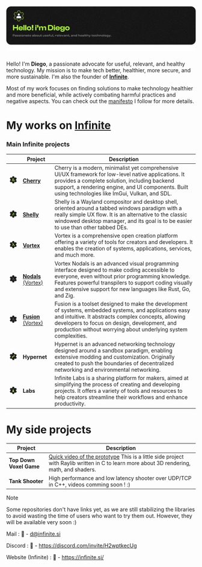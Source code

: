 <a href="https://infinite.si">
  <h1 align="center">
    <picture>
      <source media="(prefers-color-scheme: dark)" srcset="./assets/pp1.png">
      <img height="" src="./assets/pp1.png">
    </picture>
  </h1>
</a>

Hello! I'm **Diego**, a passionate advocate for useful, relevant, and healthy technology. My mission is to make tech better, healthier, more secure, and more sustainable. I'm also the founder of [**Infinite**](https://github.com/infiniteHQ).

Most of my work focuses on finding solutions to make technology healthier and more beneficial, while actively combating harmful practices and negative aspects. You can check out the [manifesto](https://manifesto.infinite.si/) I follow for more details.

# My works on [Infinite](https://github.com/infiniteHQ)

### Main Infinite projects

|                | **Project**                                                                                                           | **Description**                                                                                                                                              |
|-------------------------|--------------------------------------------------------------------------------------------------------------------|--------------------------------------------------------------------------------------------------------------------------------------------------------------|
| <img src="./assets/cherry_logo.png" width="150">  | [**Cherry**](https://github.com/infiniteHQ/Cherry)                                                                  | Cherry is a modern, minimalist yet comprehensive UI/UX framework for low-level native applications. It provides a complete solution, including backend support, a rendering engine, and UI components. Built using technologies like ImGui, Vulkan, and SDL. |
| <img src="./assets/shelly.png" width="150">  | [**Shelly**]()                                                                  | Shelly is a Wayland compositor and desktop shell, oriented around a tabbed windows paradigm with a really simple UX flow. It is an alternative to the classic windowed desktop manager, and its goal is to be easier to use than other tabbed DEs.  |
| <img src="./assets/vortex_logo.png" width="150"> | [**Vortex**](https://github.com/infiniteHQ/Vortex)                                                                  | Vortex is a comprehensive open creation platform offering a variety of tools for creators and developers. It enables the creation of systems, applications, services, and much more. |
| <img src="./assets/vortex_logo2.png" width="150"> | [**Nodals** (Vortex)](https://github.com/infiniteHQ/Vortex)                                                    | Vortex Nodals is an advanced visual programming interface designed to make coding accessible to everyone, even without prior programming knowledge. Features powerful transpilers to support coding visually and extensive support for new languages like Rust, Go, and Zig. |
| <img src="./assets/vortex_logo2.png" width="150"> | [**Fusion** (Vortex)](https://github.com/infiniteHQ/Vortex)                                                    | Fusion is a toolset designed to make the development of systems, embedded systems, and applications easy and intuitive. It abstracts complex concepts, allowing developers to focus on design, development, and production without worrying about underlying system complexities. |
| <img src="./assets/hypernet_logo.png" width="150"> | **Hypernet**                                                                                                       | Hypernet is an advanced networking technology designed around a sandbox paradigm, enabling extensive modding and customization. Originally created to push the boundaries of decentralized networking and environmental networking. |
| <img src="./assets/labs.png" width="150">   | **Labs**                                                                                                           | Infinite Labs is a sharing platform for makers, aimed at simplifying the process of creating and developing projects. It offers a variety of tools and resources to help creators streamline their workflows and enhance productivity. |

# My side projects

| **Project**                                                                                                           | **Description**                                                                                                                                              |
|--------------------------------------------------------------------------------------------------------------------|--------------------------------------------------------------------------------------------------------------------------------------------------------------|
| **Top Down Voxel Game**                                                                 | [Quick video of the prototype](https://www.youtube.com/watch?v=yEAfgGU4cqY&list=LL&index=9) This is a little side project with Raylib written in C to learn more about 3D rendering, math, and shaders. |
| **Tank Shooter**                                                                 | High performance and low latency shooter over UDP/TCP in C++, videos comming soon ! :) |

> [!NOTE]  
> Some repositories don't have links yet, as we are still stabilizing the libraries to avoid wasting the time of users who want to try them out. However, they will be available very soon :)

Mail : 📧 - d@infinite.si

Discord : 📧 - https://discord.com/invite/H2wptkecUg

Website (Infinite) : 📧 - https://infinite.si/
